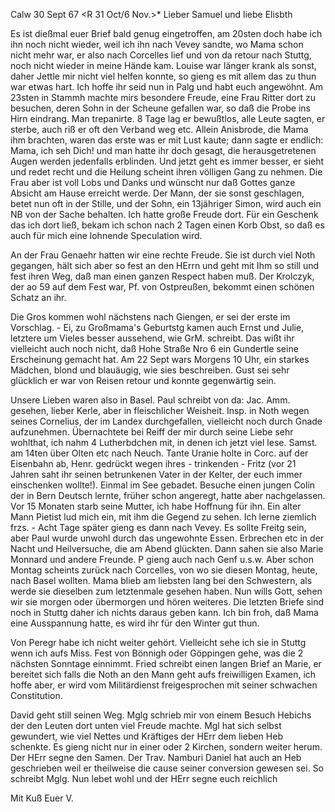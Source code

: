  Calw 30 Sept 67
 <R 31 Oct/6 Nov.>*
Lieber Samuel und liebe Elisbth

Es ist dießmal euer Brief bald genug eingetroffen, am 20sten doch habe ich ihn noch nicht wieder, weil ich ihn nach Vevey sandte, wo Mama schon nicht mehr war, er also nach Corcelles lief und von da retour nach Stuttg, noch nicht wieder in meine Hände kam. Louise war länger krank als sonst, daher Jettle mir nicht viel helfen konnte, so gieng es mit allem das zu thun war etwas hart. Ich hoffe ihr seid nun in Palg und habt euch angewöhnt. Am 23sten in Stammh machte mirs besondere Freude, eine Frau Ritter dort zu besuchen, deren Sohn in der Scheune gefallen war, so daß die Probe ins Hirn eindrang. Man trepanirte. 8 Tage lag er bewußtlos, alle Leute sagten, er sterbe, auch riß er oft den Verband weg etc. Allein Anisbrode, die Mama ihm brachten, waren das erste was er mit Lust kaute; dann sagte er endlich: Mama, ich seh Dich! und man hatte ihr doch gesagt, die herausgetretenen Augen werden jedenfalls erblinden. Und jetzt geht es immer besser, er sieht und redet recht und die Heilung scheint ihren völligen Gang zu nehmen. Die Frau aber ist voll Lobs und Danks und wünscht nur daß Gottes ganze Absicht am Hause erreicht werde. Der Mann, der sie sonst geschlagen, betet nun oft in der Stille, und der Sohn, ein 13jähriger Simon, wird auch ein NB von der Sache behalten. Ich hatte große Freude dort. Für ein Geschenk das ich dort ließ, bekam ich schon nach 2 Tagen einen Korb Obst, so daß es auch für mich eine lohnende Speculation wird.

An der Frau Genaehr hatten wir eine rechte Freude. Sie ist durch viel Noth gegangen, hält sich aber so fest an den HErrn und geht mit Ihm so still und fest ihren Weg, daß man einen ganzen Respect haben muß. Der Krolczyk, der ao 59 auf dem Fest war, Pf. von Ostpreußen, bekommt einen schönen Schatz an ihr.

Die Gros kommen wohl nächstens nach Giengen, er sei der erste im Vorschlag. - Ei, zu Großmama's Geburtstg kamen auch Ernst und Julie, letztere um Vieles besser aussehend, wie GrM. schreibt. Das wißt ihr vielleicht auch noch nicht, daß Hohe Straße Nro 6 ein Gundertle seine Erscheinung gemacht hat. Am 22 Sept wars Morgens 10 Uhr, ein starkes Mädchen, blond und blauäugig, wie sies beschreiben. Gust sei sehr glücklich er war von Reisen retour und konnte gegenwärtig sein.

Unsere Lieben waren also in Basel. Paul schreibt von da: Jac. Amm. gesehen, lieber Kerle, aber in fleischlicher Weisheit. Insp. in Noth wegen seines Cornelius, der im Landex durchgefallen, vielleicht noch durch Gnade aufzunehmen. Übernachtete bei Reiff der mir durch seine Liebe sehr wohlthat, ich nahm 4 Lutherbdchen mit, in denen ich jetzt viel lese. Samst. am 14ten über Olten etc nach Neuch. Tante Uranie holte in Corc. auf der Eisenbahn ab, Henr. gedrückt wegen ihres - trinkenden - Fritz (vor 21 Jahren saht ihr seinen betrunkenen Vater in der Kelter, der euch immer einschenken wollte!). Einmal im See gebadet. Besuche einen jungen Colin der in Bern Deutsch lernte, früher schon angeregt, hatte aber nachgelassen. Vor 15 Monaten starb seine Mutter, ich habe Hoffnung für ihn. Ein alter Mann Pietist lud mich ein, mit ihm die Gegend zu sehen. Ich lerne ziemlich frzs. - Acht Tage später gieng es dann nach Vevey. Es sollte Freitg sein, aber Paul wurde unwohl durch das ungewohnte Essen. Erbrechen etc in der Nacht und Heilversuche, die am Abend glückten. Dann sahen sie also Marie Monnard und andere Freunde. P gieng auch nach Genf u.s.w. Aber schon Montag scheints zurück nach Corcelles, von wo sie diesen Montag, heute, nach Basel wollten. Mama blieb am liebsten lang bei den Schwestern, als werde sie dieselben zum letztenmale gesehen haben. Nun wills Gott, sehen wir sie morgen oder übermorgen und hören weiteres. Die letzten Briefe sind noch in Stuttg daher ich nichts daraus geben kann. Ich bin froh, daß Mama eine Ausspannung hatte, es wird ihr für den Winter gut thun.

Von Peregr habe ich nicht weiter gehört. Vielleicht sehe ich sie in Stuttg wenn ich aufs Miss. Fest von Bönnigh oder Göppingen gehe, was die 2 nächsten Sonntage einnimmt. Fried schreibt einen langen Brief an Marie, er bereitet sich falls die Noth an den Mann geht aufs freiwilligen Examen, ich hoffe aber, er wird vom Militärdienst freigesprochen mit seiner schwachen Constitution.

David geht still seinen Weg. Mglg schrieb mir von einem Besuch Hebichs der den Leuten dort unten viel Freude machte. Mgl hat sich selbst gewundert, wie viel Nettes und Kräftiges der HErr dem lieben Heb schenkte. Es gieng nicht nur in einer oder 2 Kirchen, sondern weiter herum. Der HErr segne den Samen. Der Trav. Namburi Daniel hat auch an Heb geschrieben weil er theilweise die cause seiner conversion gewesen sei. So schreibt Mglg. Nun lebet wohl und der HErr segne euch reichlich

 Mit Kuß Euer V.
